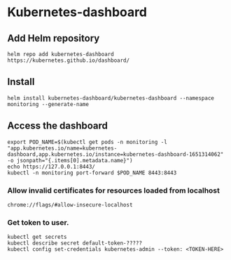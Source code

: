 # Kubernetes-dashboard

## Add Helm repository
```shell
helm repo add kubernetes-dashboard https://kubernetes.github.io/dashboard/
```

## Install
```shell
helm install kubernetes-dashboard/kubernetes-dashboard --namespace monitoring --generate-name
```

## Access the dashboard
```shell
export POD_NAME=$(kubectl get pods -n monitoring -l "app.kubernetes.io/name=kubernetes-dashboard,app.kubernetes.io/instance=kubernetes-dashboard-1651314062" -o jsonpath="{.items[0].metadata.name}")
echo https://127.0.0.1:8443/
kubectl -n monitoring port-forward $POD_NAME 8443:8443
```

### Allow invalid certificates for resources loaded from localhost
```
chrome://flags/#allow-insecure-localhost
```


### Get token to user.
```shell
kubectl get secrets
kubectl describe secret default-token-?????
kubectl config set-credentials kubernetes-admin --token: <TOKEN-HERE>
```
